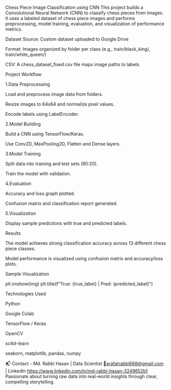 Chess Piece Image Classification using CNN
This project builds a Convolutional Neural Network (CNN) to classify chess pieces from images. It uses a labeled dataset of chess piece images and performs preprocessing, model training, evaluation, and visualization of performance metrics.

Dataset
Source: Custom dataset uploaded to Google Drive

Format: Images organized by folder per class (e.g., train/black_king/, train/white_queen/)

CSV: A chess_dataset_fixed.csv file maps image paths to labels.

Project Workflow

1.Data Preprocessing

Load and preprocess image data from folders.

Resize images to 64x64 and normalize pixel values.

Encode labels using LabelEncoder.

2.Model Building

Build a CNN using TensorFlow/Keras.

Use Conv2D, MaxPooling2D, Flatten and Dense layers.

3.Model Training

Split data into training and test sets (80:20).

Train the model with validation.

4.Evaluation

Accuracy and loss graph plotted.

Confusion matrix and classification report generated.

5.Visualization

Display sample predictions with true and predicted labels.

Results

The model achieves strong classification accuracy across 13 different chess piece classes.

Model performance is visualized using confusion matrix and accuracy/loss plots.

Sample Visualization

plt.imshow(img)
plt.title(f"True: {true_label} | Pred: {predicted_label}")

Technologies Used

Python

Google Colab

TensorFlow / Keras

OpenCV

scikit-learn

seaborn, matplotlib, pandas, numpy

📬 Contact - 
Md. Rabbi Hasan |
Data Scientist
📧arafatrabbi668@gmail.com | LinkedIn https://www.linkedin.com/in/md-rabbi-hasan-3249652b1
Passionate about turning raw data into real-world insights through clear, compelling storytelling.

